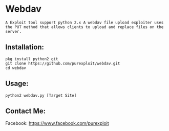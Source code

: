 # Webdav
```
A Exploit tool support python 2.x A webdav file upload exploiter uses the PUT method that allows clients to upload and replace files on the server.
```
## Installation:
```
pkg install python2 git
git clone https://github.com/purexploit/webdav.git
cd webdav
```
## Usage:
```
python2 webdav.py [Target Site]
```

## Contact Me:

Facebook: https://www.facebook.com/purexploit
